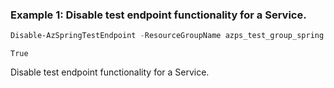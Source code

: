 ### Example 1: Disable test endpoint functionality for a Service.
```powershell
Disable-AzSpringTestEndpoint -ResourceGroupName azps_test_group_spring -Name azps-spring-01 -PassThru
```

```output
True
```

Disable test endpoint functionality for a Service.